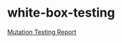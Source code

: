 # white-box-testing
[Mutation Testing Report](https://prateek1o1.github.io/repo-name/mutation.html)
